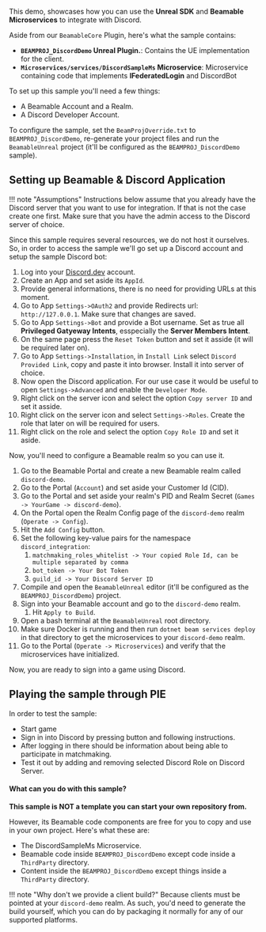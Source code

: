 <style>
img[src*='#center'] { 
    display: block;
    margin: auto;
}
</style>

This demo, showcases how you can use the **Unreal SDK** and **Beamable Microservices** to integrate with Discord.

Aside from our `BeamableCore` Plugin, here's what the sample contains:

- **`BEAMPROJ_DiscordDemo` Unreal Plugin.**: Contains the UE implementation for the client.
- **`Microservices/services/DiscordSampleMs` Microservice**: Microservice containing code that implements **IFederatedLogin** and DiscordBot

To set up this sample you'll need a few things:

- A Beamable Account and a Realm.
- A Discord Developer Account.

To configure the sample, set the `BeamProjOverride.txt` to `BEAMPROJ_DiscordDemo`, re-generate your project files and run the `BeamableUnreal` project (it'll be configured as the `BEAMPROJ_DiscordDemo` sample).

## Setting up Beamable & Discord Application

!!! note "Assumptions"
	Instructions below assume that you already have the Discord server that you want to use for integration. If that is not the case create one first. Make sure that you have the admin access to the Discord server of choice.

Since this sample requires several resources, we do not host it ourselves. So, in order to access the sample we'll go set up a Discord account and setup the sample Discord bot:

1. Log into your [Discord.dev](https://discord.com/developers/applications) account.
2. Create an App and set aside its `AppId`.
3. Provide general informations, there is no need for providing URLs at this moment.
4. Go to App `Settings->OAuth2` and provide Redirects url: `http://127.0.0.1`. Make sure that changes are saved.
5. Go to App `Settings->Bot` and provide a Bot username. Set as true all **Privileged Gatyeway Intents**, esspecially the **Server Members Intent**.
6. On the same page press the `Reset Token` button and set it asside (it will be required later on).
7. Go to App `Settings->Installation`, in `Install Link` select `Discord Provided Link`, copy and paste it into browser. Install it into server of choice.
8. Now open the Discord application. For our use case it would be useful to open `Settings->Advanced` and enable the `Developer Mode`.
9.  Right click on the server icon and select the option `Copy server ID` and set it asside.
10. Right click on the server icon and select `Settings->Roles`. Create the role that later on will be required for users.
11. Right click on the role and select the option `Copy Role ID` and set it aside.

Now, you'll need to configure a Beamable realm so you can use it.

1. Go to the Beamable Portal and create a new Beamable realm called `discord-demo`.
2. Go to the Portal (`Account`) and set aside your Customer Id (CID).
3. Go to the Portal and set aside your realm's PID and Realm Secret (`Games -> YourGame -> discord-demo`).
4. On the Portal open the Realm Config page of the `discord-demo` realm (`Operate -> Config`).
5. Hit the `Add Config` button.
6. Set the following key-value pairs for the namespace `discord_integration`:
   1. `matchmaking_roles_whitelist -> Your copied Role Id, can be multiple separated by comma`
   2. `bot_token -> Your Bot Token`
   3. `guild_id -> Your Discord Server ID` 
7. Compile and open the `BeamableUnreal` editor (it'll be configured as the `BEAMPROJ_DiscordDemo`) project.
8. Sign into your Beamable account and go to the `discord-demo` realm.
	1. Hit `Apply to Build`.
9.  Open a bash terminal at the `BeamableUnreal` root directory.
10. Make sure Docker is running and then run `dotnet beam services deploy` in that directory to get the microservices to your `discord-demo` realm.
11. Go to the Portal (`Operate -> Microservices`) and verify that the microservices have initialized.

Now, you are ready to sign into a game using Discord.

## Playing the sample through PIE

In order to test the sample:

- Start game
- Sign in into Discord by pressing button and following instructions.
- After logging in there should be information about being able to participate in matchmaking.
- Test it out by adding and removing selected Discord Role on Discord Server.

#### What can you do with this sample?

**This sample is NOT a template you can start your own repository from.** 

However, its Beamable code components are free for you to copy and use in your own project. Here's what these are:

- The DiscordSampleMs Microservice.
- Beamable code inside `BEAMPROJ_DiscordDemo` except code inside a `ThirdParty` directory.
- Content inside the `BEAMPROJ_DiscordDemo` except things inside a `ThirdParty` directory.

!!! note "Why don't we provide a client build?"
	Because clients must be pointed at your `discord-demo` realm. As such, you'd need to generate the build yourself, which you can do by packaging it normally for any of our supported platforms.
